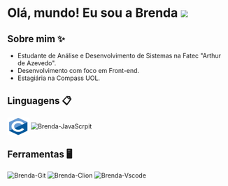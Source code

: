 # Olá, mundo! Eu sou a Brenda  <img src="https://raw.githubusercontent.com/kaueMarques/kaueMarques/master/hi.gif" height="30px">

## Sobre mim ✨
* Estudante de Análise e Desenvolvimento de Sistemas na Fatec "Arthur de Azevedo".
* Desenvolvimento com foco em Front-end.
* Estagiária na Compass UOL.

## Linguagens 📋
<div>
  <img align="center" alt="Brenda-Csharp" height="40" width="50" src="https://raw.githubusercontent.com/devicons/devicon/master/icons/c/c-original.svg">
  <img align="center" alt="Brenda-JavaScrpit" height="40" width="50" src="https://cdn.jsdelivr.net/gh/devicons/devicon@latest/icons/javascript/javascript-original.svg"> 
</div>
         
## Ferramentas 🖥
<div>
  <img align="center" alt="Brenda-Git" src="https://img.shields.io/badge/GIT-E44C30?style=for-the-badge&logo=git&logoColor=white">
  <img align="center" alt="Brenda-Clion" src="https://img.shields.io/badge/CLion-000000?style=for-the-badge&logo=clion&logoColor=white">
  <img align="center" alt="Brenda-Vscode" src="https://img.shields.io/badge/Visual_Studio_Code-0078D4?style=for-the-badge&logo=visual%20studio%20code&logoColor=white">
</div>
